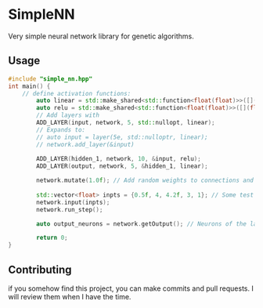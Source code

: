 # SimpleNN
Very simple neural network library for genetic algorithms.
## Usage
```cpp
#include "simple_nn.hpp"
int main() {
    // define activation functions:
		auto linear = std::make_shared<std::function<float(float)>>([](float x){return x;});
		auto relu = std::make_shared<std::function<float(float)>>([](float x){return std::max(0.0f, x);});
		// Add layers with
		ADD_LAYER(input, network, 5, std::nullopt, linear);
		// Expands to:
		// auto input = layer(5e, std::nulloptr, linear);
		// network.add_layer(&input)
		
		ADD_LAYER(hidden_1, network, 10, &input, relu);
		ADD_LAYER(output, network, 5, &hidden_1, linear);

		network.mutate(1.0f); // Add random weights to connections and biases
		
		std::vector<float> inpts = {0.5f, 4, 4.2f, 3, 1}; // Some test data
		network.input(inpts);
		network.run_step();

		auto output_neurons = network.getOutput(); // Neurons of the last layer

		return 0;
}
```
## Contributing
if you somehow find this project, you can make commits and pull requests. I will review them when I have the time.
